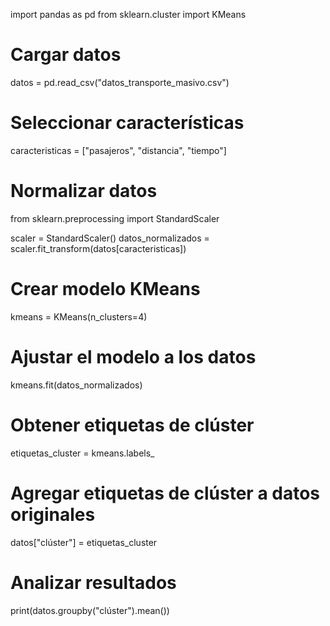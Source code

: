import pandas as pd
from sklearn.cluster import KMeans

# Cargar datos
datos = pd.read_csv("datos_transporte_masivo.csv")

# Seleccionar características
caracteristicas = ["pasajeros", "distancia", "tiempo"]

# Normalizar datos
from sklearn.preprocessing import StandardScaler

scaler = StandardScaler()
datos_normalizados = scaler.fit_transform(datos[caracteristicas])

# Crear modelo KMeans
kmeans = KMeans(n_clusters=4)

# Ajustar el modelo a los datos
kmeans.fit(datos_normalizados)

# Obtener etiquetas de clúster
etiquetas_cluster = kmeans.labels_

# Agregar etiquetas de clúster a datos originales
datos["clúster"] = etiquetas_cluster

# Analizar resultados
print(datos.groupby("clúster").mean())

